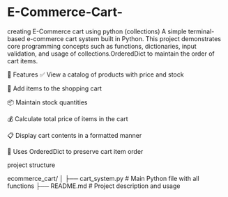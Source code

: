 # E-Commerce-Cart-
creating E-Commerce cart using python (collections)
A simple terminal-based e-commerce cart system built in Python. This project demonstrates core programming concepts such as functions, dictionaries, input validation, and usage of collections.OrderedDict to maintain the order of cart items.

📌 Features
✅ View a catalog of products with price and stock

🛒 Add items to the shopping cart

📦 Maintain stock quantities

💰 Calculate total price of items in the cart

📋 Display cart contents in a formatted manner

🧠 Uses OrderedDict to preserve cart item order

project structure

ecommerce_cart/
│
├── cart_system.py     # Main Python file with all functions
├── README.md          # Project description and usage
